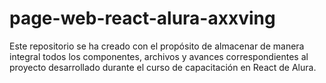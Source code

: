 # page-web-react-alura-axxving
Este repositorio se ha creado con el propósito de almacenar de manera integral todos los componentes, archivos y avances correspondientes al proyecto desarrollado durante el curso de capacitación en React de Alura.
